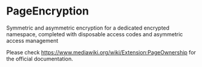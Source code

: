 # PageEncryption

Symmetric and asymmetric encryption for a dedicated encrypted namespace, completed with disposable access codes and asymmetric access management 

Please check https://www.mediawiki.org/wiki/Extension:PageOwnership for the official documentation.

